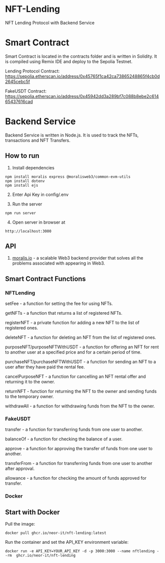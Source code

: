 # NFT-Lending
NFT Lending Protocol with Backend Service

# Smart Contract
Smart Contract is located in the contracts folder and is written in Solidity. It is compiled using Remix IDE and deploy to the Sepolia Testnet.

Lending Protocol Contract: https://sepolia.etherscan.io/address/0x45765f1ca42ca73865248865f4cb0d2645cebc5f

FakeUSDT Contract: https://sepolia.etherscan.io/address/0x45942dd3a289bf7c088b8ebe2c61465437616cad

# Backend Service
Backend Service is written in Node.js. It is used to track the NFTs, transactions and NFT Transfers.

## How to run
1. Install dependencies
```
npm install moralis express @moralisweb3/common-evm-utils
npm install dotenv
npm install ejs
```
2. Enter Api Key in config/.env

3. Run the server
```
npm run server
```
4. Open server in browser at
```
http://localhost:3000
```

## API
1. <a href="https://moralis.io/" target="_blank">moralis.io</a> - a scalable Web3 backend provider that solves all the problems associated with appearing in Web3.

## Smart Contract Functions
### NFTLending
<p/> setFee - a function for setting the fee for using NFTs.
<p/> getNFTs - a function that returns a list of registered NFTs.
<p/> registerNFT - a private function for adding a new NFT to the list of registered ones.
<p/> deleteNFT - a function for deleting an NFT from the list of registered ones.
<p/> purposeNFT/purposeNFTWithUSDT - a function for offering an NFT for rent to another user at a specified price and for a certain period of time.
<p/> purchaseNFT/purchaseNFTWithUSDT - a function for sending an NFT to a user after they have paid the rental fee.
<p/> cancelPurposeNFT - a function for cancelling an NFT rental offer and returning it to the owner.
<p/> returnNFT - function for returning the NFT to the owner and sending funds to the temporary owner.
<p/> withdrawAll - a function for withdrawing funds from the NFT to the owner.

### FakeUSDT
<p/> transfer - a function for transferring funds from one user to another.
<p/> balanceOf - a function for checking the balance of a user.
<p/> approve - a function for approving the transfer of funds from one user to another.
<p/> transferFrom - a function for transferring funds from one user to another after approval.
<p/> allowance - a function for checking the amount of funds approved for transfer.


### Docker
## Start with Docker
Pull the image:
```
docker pull ghcr.io/neor-it/nft-lending:latest
```
Run the container and set the API_KEY environment variable:
```
docker run -e API_KEY=YOUR_API_KEY -d -p 3000:3000 --name nftlending --rm  ghcr.io/neor-it/nft-lending
```
